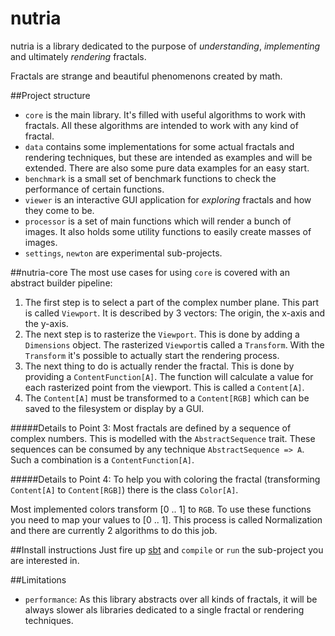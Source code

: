 # nutria

nutria is a library dedicated to the purpose of _understanding_, _implementing_ and 
ultimately _rendering_ fractals.

Fractals are strange and beautiful phenomenons created by math.

##Project structure
- `core` is the main library. It's filled with useful algorithms to work with fractals. 
All these algorithms are intended to work with any kind of fractal.
- `data` contains some implementations for some actual fractals and rendering techniques,
 but these are intended as examples and will be extended. 
 There are also some pure data examples for an easy start.
- `benchmark` is a small set of benchmark functions to check the performance of certain functions.
- `viewer` is an interactive GUI application for _exploring_ fractals and how they come to be. 
- `processor` is a set of main functions which will render a bunch of images. 
It also holds some utility functions to easily create masses of images.
- `settings`, `newton` are experimental sub-projects.

##nutria-core
The most use cases for using `core` is covered with an abstract builder pipeline:
1. The first step is to select a part of the complex number plane. This part is called `Viewport`. 
It is described by 3 vectors: The origin, the x-axis and the y-axis. 
2. The next step is to rasterize the `Viewport`. This is done by adding a `Dimensions` object. 
The rasterized `Viewport`is called a `Transform`.
With the `Transform` it's possible to actually start the rendering process.
3. The next thing to do is actually render the fractal. 
This is done by providing a `ContentFunction[A]`. The function will calculate a value for each rasterized point from the viewport.
This is called a `Content[A]`.
4. The `Content[A]` must be transformed to a `Content[RGB]` which can be saved to the filesystem or display by a GUI. 

#####Details to Point 3: 
Most fractals are defined by a sequence of complex numbers.
This is modelled with the `AbstractSequence` trait.
These sequences can be consumed by any technique `AbstractSequence => A`.
Such a combination is a `ContentFunction[A]`.

#####Details to Point 4:
To help you with coloring the fractal (transforming `Content[A]` to `Content[RGB]`) 
there is the class `Color[A]`.

Most implemented colors transform [0 .. 1] to `RGB`. 
To use these functions you need to map your values to [0 .. 1]. 
This process is called Normalization and there are currently 2 algorithms to do this job.

##Install instructions
Just fire up [sbt](http://www.scala-sbt.org/) and `compile` or `run` the sub-project you are interested in.


##Limitations
- `performance`: As this library abstracts over all kinds of fractals, 
it will be always slower als libraries dedicated to a single fractal or rendering techniques.